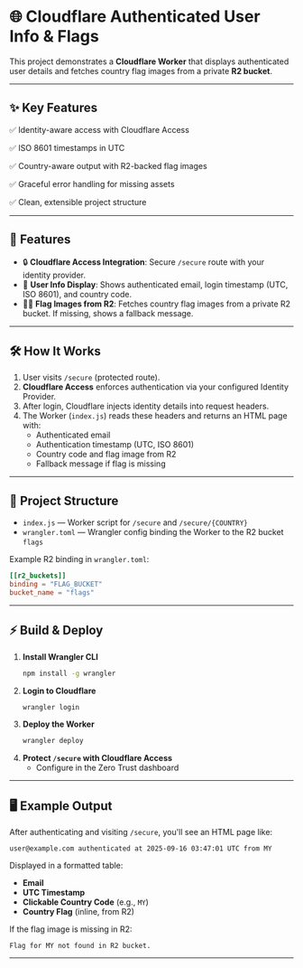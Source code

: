 # 🌐 Cloudflare Authenticated User Info & Flags

This project demonstrates a **Cloudflare Worker** that displays authenticated user details and fetches country flag images from a private **R2 bucket**.

---

## ✨ Key Features

✅ Identity-aware access with Cloudflare Access

✅ ISO 8601 timestamps in UTC

✅ Country-aware output with R2-backed flag images

✅ Graceful error handling for missing assets

✅ Clean, extensible project structure

---

## 🚀 Features

- 🔒 **Cloudflare Access Integration**: Secure `/secure` route with your identity provider.
- 👤 **User Info Display**: Shows authenticated email, login timestamp (UTC, ISO 8601), and country code.
- 🏳️‍🌈 **Flag Images from R2**: Fetches country flag images from a private R2 bucket. If missing, shows a fallback message.

---

## 🛠 How It Works

1. User visits `/secure` (protected route).
2. **Cloudflare Access** enforces authentication via your configured Identity Provider.
3. After login, Cloudflare injects identity details into request headers.
4. The Worker (`index.js`) reads these headers and returns an HTML page with:
    - Authenticated email
    - Authentication timestamp (UTC, ISO 8601)
    - Country code and flag image from R2
    - Fallback message if flag is missing

---

## 📁 Project Structure

- `index.js` — Worker script for `/secure` and `/secure/{COUNTRY}`
- `wrangler.toml` — Wrangler config binding the Worker to the R2 bucket `flags`

Example R2 binding in `wrangler.toml`:

```toml
[[r2_buckets]]
binding = "FLAG_BUCKET"
bucket_name = "flags"
```

---

## ⚡ Build & Deploy

1. **Install Wrangler CLI**
    ```bash
    npm install -g wrangler
    ```
2. **Login to Cloudflare**
    ```bash
    wrangler login
    ```
3. **Deploy the Worker**
    ```bash
    wrangler deploy
    ```
4. **Protect `/secure` with Cloudflare Access**
    - Configure in the Zero Trust dashboard

---

## 🖥️ Example Output

After authenticating and visiting `/secure`, you'll see an HTML page like:

```
user@example.com authenticated at 2025-09-16 03:47:01 UTC from MY
```

Displayed in a formatted table:

- **Email**
- **UTC Timestamp**
- **Clickable Country Code** (e.g., `MY`)
- **Country Flag** (inline, from R2)

If the flag image is missing in R2:

```
Flag for MY not found in R2 bucket.
```

---
